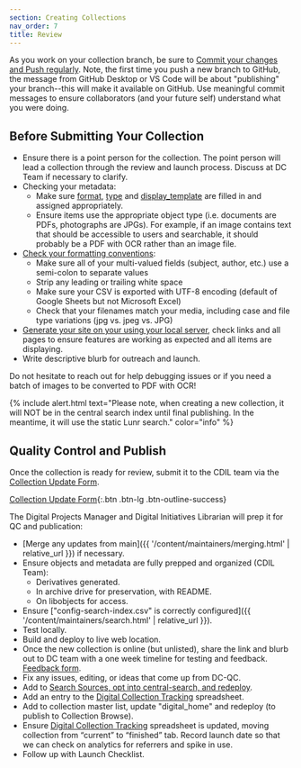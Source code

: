 ```yaml
---
section: Creating Collections
nav_order: 7
title: Review
---
```


As you work on your collection branch, be sure to [Commit your changes and Push regularly](https://collectionbuilder.github.io/cb-docs/docs/repository/commit/#commit--push-changes).
Note, the first time you push a new branch to GitHub, the message from GitHub Desktop or VS Code will be about "publishing" your branch--this will make it available on GitHub.
Use meaningful commit messages to ensure collaborators (and your future self) understand what you were doing. 

## Before Submitting Your Collection

- Ensure there is a point person for the collection. The point person will lead a collection through the review and launch process. Discuss at DC Team if necessary to clarify.
- Checking your metadata:
    - Make sure [format](https://collectionbuilder.github.io/cb-docs/docs/metadata/gh_metadata/#format), [type](https://collectionbuilder.github.io/cb-docs/docs/metadata/gh_metadata/#type) and [display_template](https://collectionbuilder.github.io/cb-docs/docs/metadata/csv_metadata/#display_template) are filled in and assigned appropriately. 
    - Ensure items use the appropriate object type (i.e. documents are PDFs, photographs are JPGs). For example, if an image contains text that should be accessible to users and searchable, it should probably be a PDF with OCR rather than an image file.
- [Check your formatting conventions](https://collectionbuilder.github.io/cb-docs/docs/metadata/formatting/#formatting-your-metadata):
    - Make sure all of your multi-valued fields (subject, author, etc.) use a semi-colon to separate values
    - Strip any leading or trailing white space
    - Make sure your CSV is exported with UTF-8 encoding (default of Google Sheets but not Microsoft Excel)
    - Check that your filenames match your media, including case and file type variations (jpg vs. jpeg vs. JPG)
- [Generate your site on your using your local server](https://collectionbuilder.github.io/cb-docs/docs/walkthroughs/csv-walkthrough/#13-run-the-bundle-exec-jekyll-serve-command-to-generate-your-site-video-version), check links and all pages to ensure features are working as expected and all items are displaying.
- Write descriptive blurb for outreach and launch.

Do not hesitate to reach out for help debugging issues or if you need a batch of images to be converted to PDF with OCR!

{% include alert.html text="Please note, when creating a new collection, it will NOT be in the central search index until final publishing. In the meantime, it will use the static Lunr search." color="info" %}

## Quality Control and Publish

Once the collection is ready for review, submit it to the CDIL team via the [Collection Update Form](https://forms.office.com/r/8S0dZ8viDJ).

[Collection Update Form](https://forms.office.com/r/8S0dZ8viDJ){:.btn .btn-lg .btn-outline-success}

The Digital Projects Manager and Digital Initiatives Librarian will prep it for QC and publication:

- [Merge any updates from main]({{ '/content/maintainers/merging.html' | relative_url }}) if necessary.
- Ensure objects and metadata are fully prepped and organized (CDIL Team): 
    - Derivatives generated. 
    - In archive drive for preservation, with README. 
    - On libobjects for access.  
- Ensure ["config-search-index.csv" is correctly configured]({{ '/content/maintainers/search.html' | relative_url }}).
- Test locally.
- Build and deploy to live web location. 
- Once the new collection is online (but unlisted), share the link and blurb out to DC team with a one week timeline for testing and feedback. [Feedback form](https://forms.office.com/r/bBCydjisx3).
- Fix any issues, editing, or ideas that come up from DC-QC.
- Add to [Search Sources, opt into central-search, and redeploy](https://github.com/uidaholib/cdm-migration-project-docs/blob/main/redeploy-with-new-search.md#set-up-search).
- Add an entry to the [Digital Collection Tracking](https://vandalsuidaho.sharepoint.com/:x:/r/sites/Storage-Library/Documents/shared/Teams/Digital%20Collections%20Team/resources/Digital%20Collections%20Tracking.xlsx?d=w08ce4fe4218b4f14ae565732a4e0c44e&csf=1&web=1&e=TQqacd) spreadsheet.  
- Add to collection master list, update "digital_home" and redeploy (to publish to Collection Browse).
- Ensure [Digital Collection Tracking](https://vandalsuidaho.sharepoint.com/:x:/r/sites/Storage-Library/Documents/shared/Teams/Digital%20Collections%20Team/resources/Digital%20Collections%20Tracking.xlsx?d=w08ce4fe4218b4f14ae565732a4e0c44e&csf=1&web=1&e=0xJqMm) spreadsheet is updated, moving collection from “current” to “finished” tab. Record launch date so that we can check on analytics for referrers and spike in use.
- Follow up with Launch Checklist.
